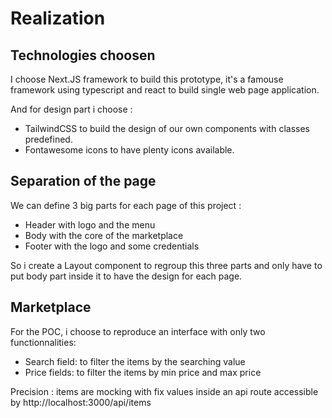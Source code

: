 # Realization

## Technologies choosen

I choose Next.JS framework to build this prototype, it's a famouse framework using typescript and react to build single web page application.

And for design part i choose :

- TailwindCSS to build the design of our own components with classes predefined.
- Fontawesome icons to have plenty icons available.

## Separation of the page

We can define 3 big parts for each page of this project :

- Header with logo and the menu
- Body with the core of the marketplace
- Footer with the logo and some credentials

So i create a Layout component to regroup this three parts and only have to put body part inside it to have the design for each page.

## Marketplace

For the POC, i choose to reproduce an interface with only two functionnalities:

- Search field: to filter the items by the searching value
- Price fields: to filter the items by min price and max price

Precision : items are mocking with fix values inside an api route accessible by http://localhost:3000/api/items
